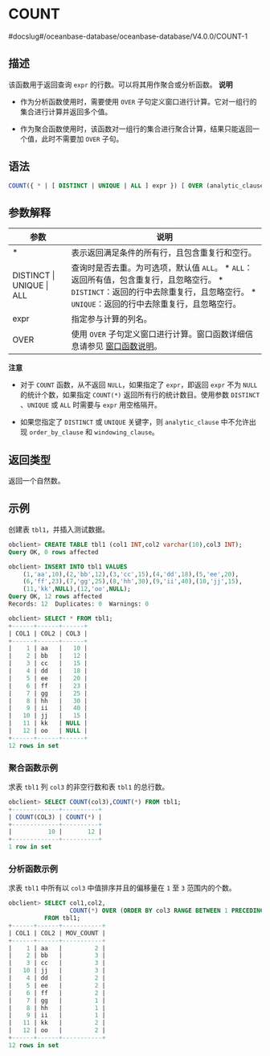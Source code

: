 COUNT 
==========================
#docslug#/oceanbase-database/oceanbase-database/V4.0.0/COUNT-1


描述 
-----------------------

该函数用于返回查询 `expr` 的行数。可以将其用作聚合或分析函数。
**说明**



* 作为分析函数使用时，需要使用 `OVER` 子句定义窗口进行计算。它对一组行的集合进行计算并返回多个值。

  

* 作为聚合函数使用时，该函数对一组行的集合进行聚合计算，结果只能返回一个值，此时不需要加 `OVER` 子句。

  




语法 
-----------------------

```sql
COUNT({ * | [ DISTINCT | UNIQUE | ALL ] expr }) [ OVER (analytic_clause) ]
```



参数解释 
-------------------------




|            参数             |                                                                                                                            说明                                                                                                                             |
|---------------------------|-----------------------------------------------------------------------------------------------------------------------------------------------------------------------------------------------------------------------------------------------------------|
| \*                        | 表示返回满足条件的所有行，且包含重复行和空行。                                                                                                                                                                                                                                   |
| DISTINCT \| UNIQUE \| ALL | 查询时是否去重。为可选项，默认值 `ALL`。 * `ALL`：返回所有值，包含重复行，且忽略空行。   * `DISTINCT`：返回的行中去除重复行，且忽略空行。   * `UNIQUE`：返回的行中去除重复行，且忽略空行。    |
| expr                      | 指定参与计算的列名。                                                                                                                                                                                                                                                |
| OVER                      | 使用 `OVER` 子句定义窗口进行计算。窗口函数详细信息请参见 [窗口函数说明](../4.analysis-functions-2/1.window-function-description.md)。                                                                                                                                                                   |


**注意**



* 对于 `COUNT` 函数，从不返回 `NULL`，如果指定了 `expr`，即返回 `expr` 不为 `NULL` 的统计个数，如果指定 `COUNT(*)` 返回所有行的统计数目。使用参数 `DISTINCT` 、`UNIQUE` 或 `ALL` 时需要与 `expr` 用空格隔开。

  

* 如果您指定了 `DISTINCT` 或 `UNIQUE` 关键字，则 `analytic_clause` 中不允许出现 `order_by_clause` 和 `windowing_clause`。

  




返回类型 
-------------------------

返回一个自然数。

示例 
-----------------------

创建表 `tbl1`，并插入测试数据。

```sql
obclient> CREATE TABLE tbl1 (col1 INT,col2 varchar(10),col3 INT);
Query OK, 0 rows affected

obclient> INSERT INTO tbl1 VALUES
    (1,'aa',10),(2,'bb',12),(3,'cc',15),(4,'dd',18),(5,'ee',20),
    (6,'ff',23),(7,'gg',25),(8,'hh',30),(9,'ii',40),(10,'jj',15),
    (11,'kk',NULL),(12,'oo',NULL);
Query OK, 12 rows affected
Records: 12  Duplicates: 0  Warnings: 0

obclient> SELECT * FROM tbl1;
+------+------+------+
| COL1 | COL2 | COL3 |
+------+------+------+
|    1 | aa   |   10 |
|    2 | bb   |   12 |
|    3 | cc   |   15 |
|    4 | dd   |   18 |
|    5 | ee   |   20 |
|    6 | ff   |   23 |
|    7 | gg   |   25 |
|    8 | hh   |   30 |
|    9 | ii   |   40 |
|   10 | jj   |   15 |
|   11 | kk   | NULL |
|   12 | oo   | NULL |
+------+------+------+
12 rows in set
```



### 聚合函数示例 

求表 `tbl1` 列 `col3` 的非空行数和表 `tbl1` 的总行数。

```sql
obclient> SELECT COUNT(col3),COUNT(*) FROM tbl1;
+-------------+----------+
| COUNT(COL3) | COUNT(*) |
+-------------+----------+
|          10 |       12 |
+-------------+----------+
1 row in set
```



### 分析函数示例 

求表 `tbl1` 中所有以 `col3` 中值排序并且的偏移量在 `1` 至 `3` 范围内的个数。

```sql
obclient> SELECT col1,col2,
                 COUNT(*) OVER (ORDER BY col3 RANGE BETWEEN 1 PRECEDING AND 3 FOLLOWING) AS mov_count 
          FROM tbl1;
+------+------+-----------+
| COL1 | COL2 | MOV_COUNT |
+------+------+-----------+
|    1 | aa   |         2 |
|    2 | bb   |         3 |
|    3 | cc   |         3 |
|   10 | jj   |         3 |
|    4 | dd   |         2 |
|    5 | ee   |         2 |
|    6 | ff   |         2 |
|    7 | gg   |         1 |
|    8 | hh   |         1 |
|    9 | ii   |         1 |
|   11 | kk   |         2 |
|   12 | oo   |         2 |
+------+------+-----------+
12 rows in set
```



